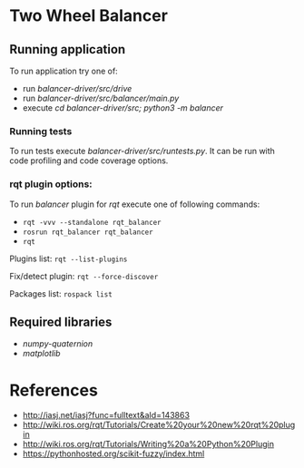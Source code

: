 # Two Wheel Balancer


## Running application

To run application try one of:
- run *balancer-driver/src/drive*
- run *balancer-driver/src/balancer/main.py* 
- execute *cd balancer-driver/src; python3 -m balancer*


### Running tests

To run tests execute *balancer-driver/src/runtests.py*. It can be run with code profiling 
and code coverage options.


### rqt plugin options:

To run *balancer* plugin for *rqt* execute one of following commands:
- ```rqt -vvv --standalone rqt_balancer```
- ```rosrun rqt_balancer rqt_balancer```
- ```rqt```

Plugins list:
```rqt --list-plugins```

Fix/detect plugin:
```rqt --force-discover```

Packages list:
```rospack list```


## Required libraries

- *numpy-quaternion*
- *matplotlib*


# References

- http://iasj.net/iasj?func=fulltext&aId=143863
- http://wiki.ros.org/rqt/Tutorials/Create%20your%20new%20rqt%20plugin
- http://wiki.ros.org/rqt/Tutorials/Writing%20a%20Python%20Plugin
- https://pythonhosted.org/scikit-fuzzy/index.html

